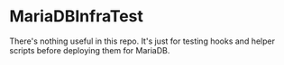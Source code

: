 # MariaDBInfraTest

There's nothing useful in this repo. It's just for testing hooks and
helper scripts before deploying them for MariaDB.
